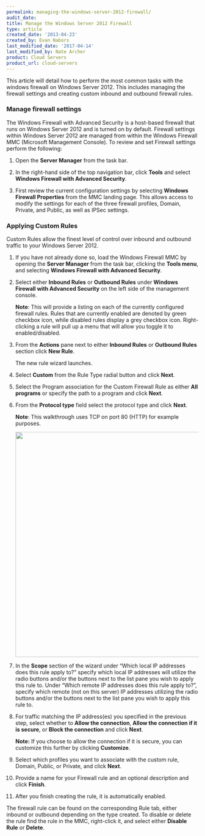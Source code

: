 ```yaml
---
permalink: managing-the-windows-server-2012-firewall/
audit_date:
title: Manage the Windows Server 2012 Firewall
type: article
created_date: '2013-04-23'
created_by: Evan Nabors
last_modified_date: '2017-04-14'
last_modified_by: Nate Archer
product: Cloud Servers
product_url: cloud-servers
---
```


This article will detail how to perform the most common tasks with the
windows firewall on Windows Server 2012. This includes managing the
firewall settings and creating custom inbound and outbound firewall
rules.

### Manage firewall settings

The Windows Firewall with Advanced Security is a host-based firewall that runs on Windows Server 2012 and is turned on by default. Firewall settings
within Windows Server 2012 are managed from within the Windows Firewall
MMC (Microsoft Management Console). To review and set Firewall settings
perform the following:

1. Open the **Server Manager** from the task bar.

2. In the right-hand side of the top navigation bar, click **Tools** and select **Windows Firewall with Advanced
Security**.

3. First review the current configuration settings by selecting
**Windows Firewall Properties** from the MMC landing page. This allows
access to modify the settings for each of the three firewall profiles,
Domain, Private, and Public, as well as IPSec settings.

### Applying Custom Rules

Custom Rules allow the finest level of control over inbound and outbound
traffic to your Windows Server 2012.

1. If you have not already done so, load the Windows Firewall MMC by
opening the **Server Manager** from the task bar, clicking the
**Tools menu**, and selecting **Windows Firewall with Advanced
Security**.

2. Select either **Inbound Rules** or **Outbound Rules** under **Windows Firewall with Advanced
Security** on the left side of the management console.

   **Note**: This will provide a listing on each of the currently configured firewall rules. Rules that are currently enabled are denoted by green checkbox icon, while disabled rules display a grey checkbox icon. Right-clicking a rule will pull up a menu that will allow you toggle it to enabled/disabled.

3. From the **Actions** pane next to either **Inbound Rules** or **Outbound Rules** section click **New Rule**.

   The new rule wizard launches.

4. Select **Custom** from the Rule Type radial button and click **Next**.

5. Select the Program association for the Custom Firewall Rule as either **All programs** or specify the path to a program and click **Next**.

6. From the **Protocol type** field select the protocol type and click **Next**.

   **Note**: This walkthrough uses TCP on port 80 (HTTP) for example purposes.

   <img src="{% asset_path cloud-servers/managing-the-windows-server-2012-firewall/rule_protocol.png %}" width="733" height="590" />

7. In the **Scope** section of the wizard under “Which local IP addresses does this rule apply to?” specify which local IP addresses will utilize the radio buttons and/or the buttons next to the list pane you wish to apply this rule to. Under “Which remote IP addresses does this rule apply to?”, specify which remote (not on this server) IP addresses utilizing the radio buttons and/or the buttons next to the list pane you wish to apply this rule to.

8. For traffic matching the IP address(es) you specified in the previous step, select whether to **Allow the connection**, **Allow the connection if it is secure**, or **Block the connection** and click **Next**.

   **Note:** If you choose to allow the connection if it is secure, you can customize this further by clicking **Customize**.

9. Select which profiles you want to associate with the custom rule, Domain, Public, or Private, and click **Next**.

10. Provide a name for your Firewall rule and an optional description and click **Finish**.

11. After you finish creating the rule, it is automatically enabled.

   The firewall rule can be found on the corresponding Rule tab, either inbound or outbound depending on the type created. To disable or delete the rule find the rule in the MMC, right-click it, and select either **Disable Rule** or **Delete**.
